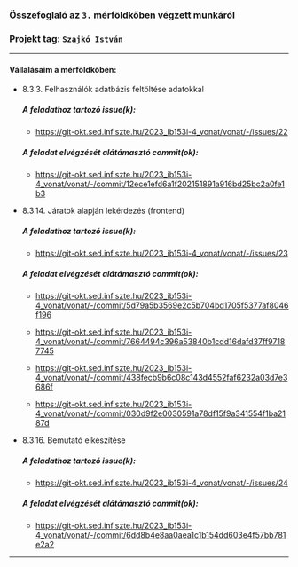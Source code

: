 ### Összefoglaló az `3.` mérföldkőben végzett munkáról

### Projekt tag: `Szajkó István`

___

#### Vállalásaim a mérföldkőben: 

 - 8.3.3. Felhasználók adatbázis feltöltése adatokkal

    ##### A feladathoz tartozó issue(k):

     - https://git-okt.sed.inf.szte.hu/2023_ib153i-4_vonat/vonat/-/issues/22

    ##### A feladat elvégzését alátámasztó commit(ok):

     - https://git-okt.sed.inf.szte.hu/2023_ib153i-4_vonat/vonat/-/commit/12ece1efd6a1f202151891a916bd25bc2a0fe1b3


 - 8.3.14. Járatok alapján lekérdezés (frontend)

    ##### A feladathoz tartozó issue(k):

     - https://git-okt.sed.inf.szte.hu/2023_ib153i-4_vonat/vonat/-/issues/23

    ##### A feladat elvégzését alátámasztó commit(ok):

     - https://git-okt.sed.inf.szte.hu/2023_ib153i-4_vonat/vonat/-/commit/5d79a5b3569e2c5b704bd1705f5377af8046f196

     - https://git-okt.sed.inf.szte.hu/2023_ib153i-4_vonat/vonat/-/commit/7664494c396a53840b1cdd16dafd37ff97187745

     - https://git-okt.sed.inf.szte.hu/2023_ib153i-4_vonat/vonat/-/commit/438fecb9b6c08c143d4552faf6232a03d7e3686f

     - https://git-okt.sed.inf.szte.hu/2023_ib153i-4_vonat/vonat/-/commit/030d9f2e0030591a78df15f9a341554f1ba2187d

 - 8.3.16. Bemutató elkészítése

    ##### A feladathoz tartozó issue(k):

     - https://git-okt.sed.inf.szte.hu/2023_ib153i-4_vonat/vonat/-/issues/24

    ##### A feladat elvégzését alátámasztó commit(ok):

     - https://git-okt.sed.inf.szte.hu/2023_ib153i-4_vonat/vonat/-/commit/6dd8b4e8aa0aea1c1b154dd603e4f57bb781e2a2

___
